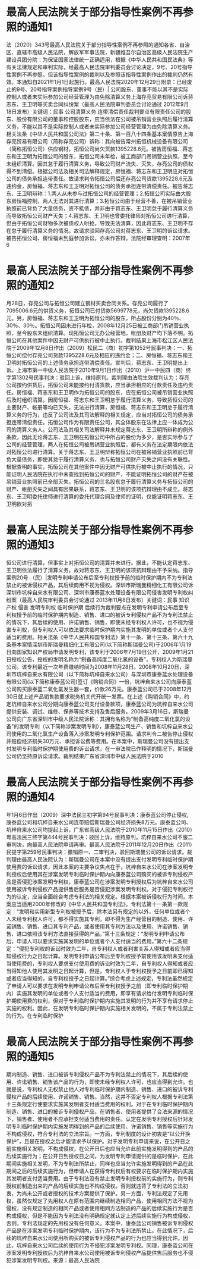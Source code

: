 # ​最高人民法院关于部分指导性案例不再参照的通知1

法〔2020〕343号最高人民法院关于部分指导性案例不再参照的通知各省、自治区、直辖市高级人民法院，解放军军事法院，新疆维吾尔自治区高级人民法院生产建设兵团分院：为保证国家法律统一正确适用，根据《中华人民共和国民法典》等有关法律规定和审判实际，经最高人民法院审判委员会讨论决定，9号、20号指导性案例不再参照。但该指导性案例的裁判以及参照该指导性案例作出的裁判仍然有效。本通知自2021年1月1日起施行。最高人民法院2020年12月29日附录：已经废止的9号、20号指导案例指导案例9号（民）| 公司股东、董事不能以其不是实际控制人或者未实际参加公司经营管理为由免除清算义务上海存亮贸易有限公司诉蒋志东、王卫明等买卖合同纠纷案（最高人民法院审判委员会讨论通过 2012年9月18日发布）关键词：民事 公司清算义务 连带清偿责任裁判要点有限责任公司的股东、股份有限公司的董事和控股股东，应当依法在公司被吊销营业执照后履行清算义务，不能以其不是实际控制人或者未实际参加公司经营管理为由免除清算义务。相关法条《中华人民共和国公司法》第二十条、第一百八十四条基本案情原告上海存亮贸易有限公司（简称存亮公司）诉称：其向被告常州拓恒机械设备有限公司（简称拓恒公司）供应钢材，拓恒公司尚欠货款1395228.6元。被告房恒福、蒋志东和王卫明为拓恒公司的股东，拓恒公司未年检，被工商部门吊销营业执照，至今未组织清算。因其怠于履行清算义务，导致公司财产流失、灭失，存亮公司的债权得不到清偿。根据公司法及相关司法解释规定，房恒福、蒋志东和王卫明应对拓恒公司的债务承担连带责任。故请求判令拓恒公司偿还存亮公司货款1395228.6元及违约金，房恒福、蒋志东和王卫明对拓恒公司的债务承担连带清偿责任。被告蒋志东、王卫明辩称：1.两人从未参与过拓恒公司的经营管理；2.拓恒公司实际由大股东房恒福控制，两人无法对其进行清算；3.拓恒公司由于经营不善，在被吊销营业执照前已背负了大量债务，资不抵债，并非由于蒋志东、王卫明怠于履行清算义务而导致拓恒公司财产灭失；4.蒋志东、王卫明也曾委托律师对拓恒公司进行清算，但由于拓恒公司财物多次被债权人哄抢，导致无法清算，因此蒋志东、王卫明不存在怠于履行清算义务的情况。故请求驳回存亮公司对蒋志东、王卫明的诉讼请求。被告拓恒公司、房恒福未到庭参加诉讼，亦未作答辩。法院经审理查明：2007年6

# ​最高人民法院关于部分指导性案例不再参照的通知2

月28日，存亮公司与拓恒公司建立钢材买卖合同关系。存亮公司履行了7095006.6元的供货义务，拓恒公司已付货款5699778元，尚欠货款1395228.6元。另，房恒福、蒋志东和王卫明为拓恒公司的股东，所占股份分别为40％、30％、30％。拓恒公司因未进行年检，2008年12月25日被工商部门吊销营业执照，至今股东未组织清算。现拓恒公司无办公经营地，帐册及财产均下落不明。拓恒公司在其他案件中因无财产可供执行被中止执行。裁判结果上海市松江区人民法院于2009年12月8日作出（2009）松民二（商）初字第1052号民事判决：一、拓恒公司偿付存亮公司货款1395228.6元及相应的违约金；二、房恒福、蒋志东和王卫明对拓恒公司的上述债务承担连带清偿责任。宣判后，蒋志东、王卫明提出上诉。上海市第一中级人民法院于2010年9月1日作出（2010）沪一中民四（商）终字第1302号民事判决：驳回上诉，维持原判。裁判理由法院生效裁判认为：存亮公司按约供货后，拓恒公司未能按约付清货款，应当承担相应的付款责任及违约责任。房恒福、蒋志东和王卫明作为拓恒公司的股东，应在拓恒公司被吊销营业执照后及时组织清算。因房恒福、蒋志东和王卫明怠于履行清算义务，导致拓恒公司的主要财产、帐册等均已灭失，无法进行清算，房恒福、蒋志东和王卫明怠于履行清算义务的行为，违反了公司法及其司法解释的相关规定，应当对拓恒公司的债务承担连带清偿责任。拓恒公司作为有限责任公司，其全体股东在法律上应一体成为公司的清算义务人。公司法及其相关司法解释并未规定蒋志东、王卫明所辩称的例外条款，因此无论蒋志东、王卫明在拓恒公司中所占的股份为多少，是否实际参与了公司的经营管理，两人在拓恒公司被吊销营业执照后，都有义务在法定期限内依法对拓恒公司进行清算。关于蒋志东、王卫明辩称拓恒公司在被吊销营业执照前已背负大量债务，即使其怠于履行清算义务，也与拓恒公司财产灭失之间没有关联性。根据查明的事实，拓恒公司在其他案件中因无财产可供执行被中止执行的情况，只能证明人民法院在执行中未查找到拓恒公司的财产，不能证明拓恒公司的财产在被吊销营业执照前已全部灭失。拓恒公司的三名股东怠于履行清算义务与拓恒公司的财产、帐册灭失之间具有因果联系，蒋志东、王卫明的该项抗辩理由不成立。蒋志东、王卫明委托律师进行清算的委托代理合同及律师的证明，仅能证明蒋志东、王卫明欲对拓

# ​最高人民法院关于部分指导性案例不再参照的通知3

恒公司进行清算，但事实上对拓恒公司的清算并未进行。据此，不能认定蒋志东、王卫明依法履行了清算义务，故对蒋志东、王卫明的该项抗辩理由不予采纳。指导案例20号 （民）|发明专利申请公布后至专利权授予前的临时保护期内不为专利法禁止的被诉侵权产品，其后续商用不视为侵权。深圳市斯瑞曼精细化工有限公司诉深圳市坑梓自来水有限公司、深圳市康泰蓝水处理设备有限公司侵害发明专利权纠纷案（最高人民院审判委员会讨论通过 2013年11月8日发布）关键词：民事 知识产权 侵害 发明专利权 临时保护期 后续行为裁判要点在发明专利申请公布后至专利权授予前的临时保护期内制造、销售、进口的被诉专利侵权产品不为专利法禁止的情况下，其后续的使用、许诺销售、销售，即使未经专利权人许可，也不视为侵害专利权，但专利权人可以依法要求临时保护期内实施其发明的单位或者个人支付适当的费用。相关法条《中华人民共和国专利法》第十一条、第十三条、第六十九条基本案情深圳市斯瑞曼精细化工有限公司(以下简称斯瑞曼公司)于2006年1月19日向国家知识产权局申请发明专利，该专利于2006年7月19日公开，2009年1月21日授权公告，授权的发明名称为“制备高纯度二氧化氯的设备”，专利权人为斯瑞曼公司。该专利最近一次年费缴纳时间为2008年11月28日。2008年10月20日，深圳市坑梓自来水有限公司（以下简称坑梓自来水公司）与深圳市康泰蓝水处理设备有限公司(以下简称康泰蓝公司)签订《购销合同》一份，坑梓自来水公司向康泰蓝公司购买康泰蓝二氧化氯发生器一套，价款26万元。康泰蓝公司已于2008年12月30日就上述产品销售款要求税务机关代开统一发票。在上述《购销合同》中，约定坑梓自来水公司分期向康泰蓝公司支付设备款项，康泰蓝公司为坑梓自来水公司提供安装、调试、维修、保养等技术支持及售后服务。2009年3月16日，斯瑞曼公司向广东省深圳市中级人民法院诉称：其拥有名称为“制备高纯度二氧化氯的设备”的发明专利（以下简称涉案发明专利），康泰蓝公司生产、销售和坑梓自来水公司使用的二氧化氯生产设备落入涉案发明专利保护范围。请求判令二被告停止侵权并赔偿经济损失30万元、承担诉讼费等费用。在本案中，斯瑞曼公司没有提出支付发明专利临时保护期使用费的诉讼请求，在一审法院已作释明的情况下，斯瑞曼公司仍坚持原诉讼请求。裁判结果广东省深圳市中级人民法院于2010

# ​最高人民法院关于部分指导性案例不再参照的通知4

年1月6日作出（2009）深中法民三初字第94号民事判决：康泰蓝公司停止侵权,康泰蓝公司和坑梓自来水公司连带赔偿斯瑞曼公司经济损失8万元。康泰蓝公司、坑梓自来水公司均提起上诉，广东省高级人民法院于2010年11月15日作出（2010）粤高法民三终字第444号民事判决：驳回上诉，维持原判。坑梓自来水公司不服二审判决，向最高人民法院申请再审。最高人民法院于2011年12月20日作出（2011）民提字第259号民事判决：撤销原一、二审判决，驳回斯瑞曼公司的诉讼请求。裁判理由最高人民法院认为：斯瑞曼公司在本案中没有提出支付发明专利临时保护期使用费的诉讼请求，因此本案的主要争议焦点在于，坑梓自来水公司在涉案发明专利授权后使用其在涉案发明专利临时保护期内向康泰蓝公司购买的被诉专利侵权产品是否侵犯涉案发明专利权，康泰蓝公司在涉案发明专利授权后为坑梓自来水公司使用被诉专利侵权产品提供售后服务是否侵犯涉案发明专利权。对于侵犯专利权行为的认定，应当全面综合考虑专利法的相关规定。根据本案被诉侵权行为时间，本案应当适用2000年修改的《中华人民共和国专利法》。专利法第十一条第一款规定：“发明和实用新型专利权被授予后，除本法另有规定的以外，任何单位或者个人未经专利权人许可，都不得实施其专利，即不得为生产经营目的制造、使用、许诺销售、销售、进口其专利产品，或者使用其专利方法以及使用、许诺销售、销售、进口依照该专利方法直接获得的产品。”第十三条规定：“发明专利申请公布后，申请人可以要求实施其发明的单位或者个人支付适当的费用。”第六十二条规定：“侵犯专利权的诉讼时效为二年，自专利权人或者利害关系人得知或者应当得知侵权行为之日起计算。发明专利申请公布后至专利权授予前使用该发明未支付适当使用费的，专利权人要求支付使用费的诉讼时效为二年，自专利权人得知或者应当得知他人使用其发明之日起计算，但是，专利权人于专利权授予之日前即已得知或者应当得知的，自专利权授予之日起计算。”综合考虑上述规定，专利法虽然规定了申请人可以要求在发明专利申请公布后至专利权授予之前（即专利临时保护期内）实施其发明的单位或者个人支付适当的费用，即享有请求给付发明专利临时保护期使用费的权利，但对于专利临时保护期内实施其发明的行为并不享有请求停止实施的权利。因此，在发明专利临时保护期内实施相关发明的，不属于专利法禁止的行为。在专利临时保护

# ​最高人民法院关于部分指导性案例不再参照的通知5

期内制造、销售、进口被诉专利侵权产品不为专利法禁止的情况下，其后续的使用、许诺销售、销售该产品的行为，即使未经专利权人许可，也应当得到允许。也就是说，专利权人无权禁止他人对专利临时保护期内制造、销售、进口的被诉专利侵权产品的后续使用、许诺销售、销售。当然，这并不否定专利权人根据专利法第十三条规定行使要求实施其发明者支付适当费用的权利。对于在专利临时保护期内制造、销售、进口的被诉专利侵权产品，在销售者、使用者提供了合法来源的情况下，销售者、使用者不应承担支付适当费用的责任。认定在发明专利授权后针对发明专利临时保护期内实施发明得到的产品的后续使用、许诺销售、销售等实施行为不构成侵权，符合专利法的立法宗旨。一方面，专利制度的设计初衷是“以公开换保护”，且是在授权之后才能请求予以保护。对于发明专利申请来说，在公开日之前实施相关发明，不构成侵权，在公开日后也应当允许此前实施发明得到的产品的后续实施行为；在公开日到授权日之间，为发明专利申请提供的是临时保护，在此期间实施相关发明，不为专利法所禁止，同样也应当允许实施发明得到的产品在此期间之后的后续实施行为，但申请人在获得专利权后有权要求在临时保护期内实施其发明者支付适当费用。由于专利法没有禁止发明专利授权前的实施行为，则专利授权前制造出来的产品的后续实施也不构成侵权。否则就违背了专利法的立法初衷，为尚未公开或者授权的技术方案提供了保护。另一方面，专利法规定了先用权，虽然仅规定了先用权人在原有范围内继续制造相同产品、使用相同方法不视为侵权，没有规定制造的相同产品或者使用相同方法制造的产品的后续实施行为是否构成侵权，但是不能因为专利法没有明确规定就认定上述后续实施行为构成侵权，否则，专利法规定的先用权没有任何意义。本案中，康泰蓝公司销售被诉专利侵权产品是在涉案发明专利临时保护期内，该行为不为专利法所禁止。在此情况下，后续的坑梓自来水公司使用所购买的被诉专利侵权产品的行为也应当得到允许。因此，坑梓自来水公司后续的使用行为不侵犯涉案发明专利权。同理，康泰蓝公司在涉案发明专利授权后为坑梓自来水公司使用被诉专利侵权产品提供售后服务也不侵犯涉案发明专利权。来源：最高人民法院

